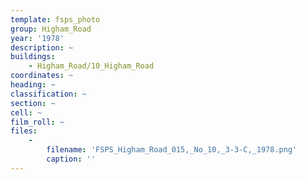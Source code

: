 ```yaml
---
template: fsps_photo
group: Higham_Road
year: '1978'
description: ~
buildings:
    - Higham_Road/10_Higham_Road
coordinates: ~
heading: ~
classification: ~
section: ~
cell: ~
film_roll: ~
files:
    -
        filename: 'FSPS_Higham_Road_015,_No_10,_3-3-C,_1978.png'
        caption: ''
---
```

